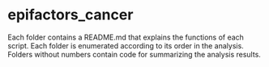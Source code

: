# epifactors_cancer

Each folder contains a README.md that explains the functions of each script. Each folder is enumerated according to its order in the analysis. Folders without numbers contain code for summarizing the analysis results.
